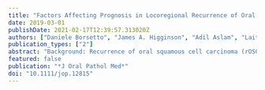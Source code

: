 ```yaml
---
title: "Factors Affecting Prognosis in Locoregional Recurrence of Oral Squamous Cell Carcinoma"
date: 2019-03-01
publishDate: 2021-02-17T12:39:57.313020Z
authors: ["Daniele Borsetto", "James A. Higginson", "Adil Aslam", "Laith Al-Qamachi", "Jagtar Dhanda", "Gino Marioni", "Sebastiano Franchella", "Annachiara Frigo", "Prav Praveen", "Tim Martin", "Sat Parmar", "Paul Nankivell"]
publication_types: ["2"]
abstract: "Background: Recurrence of oral squamous cell carcinoma (rOSCC) after primary treatment is associated with poor survival outcomes. Salvage treatment with further surgery, radiotherapy and chemotherapy has high morbidity, making patient selection crucial. However, in the recurrence setting, reliable stratification data are scarce. Decision-making in this context is consequently complex. We investigated factors influencing overall survival after rOSCC. Methods: Retrospective cohort study of patients with rOSCC (n = 83) at the Queen Elizabeth Hospital Birmingham, UK between 2006 and 2016. Associations with overall survival were analysed using univariate and multivariate analyses to identify important clinical prognostic indicators. Results: Overall survival at 1 year was 32.5% and at 5 years was 18.1% after a median follow-up of 7.4 months. Multivariate analysis identified four independent predictors of overall survival following rOSCC: size of primary tumour (HR 2.077; 95% CI 1.034-4.172), extent of recurrent disease (HR 3.286; 95% CI 1.545-6.991), history of moderate alcohol consumption (HR 0.351; 95% CI 0.162-0.763), and close or positive margins at primary resection (HR 1.955; 95% CI 1.063-3.595). Conclusions: We identified four key factors that help prognostication and risk stratification of rOSCC. Given the high morbidity associated with salvage treatment, we recommend that the multidisciplinary team (MDT) and the patient weigh these factors carefully when considering further treatment. Further investigation of the biology underlying these oncophenotypes may contribute to better patient stratification."
featured: false
publication: "*J Oral Pathol Med*"
doi: "10.1111/jop.12815"
---
```


